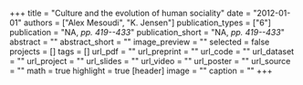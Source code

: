 +++
title = "Culture and the evolution of human sociality"
date = "2012-01-01"
authors = ["Alex Mesoudi", "K. Jensen"]
publication_types = ["6"]
publication = "NA, _pp. 419--433_"
publication_short = "NA, _pp. 419--433_"
abstract = ""
abstract_short = ""
image_preview = ""
selected = false
projects = []
tags = []
url_pdf = ""
url_preprint = ""
url_code = ""
url_dataset = ""
url_project = ""
url_slides = ""
url_video = ""
url_poster = ""
url_source = ""
math = true
highlight = true
[header]
image = ""
caption = ""
+++
